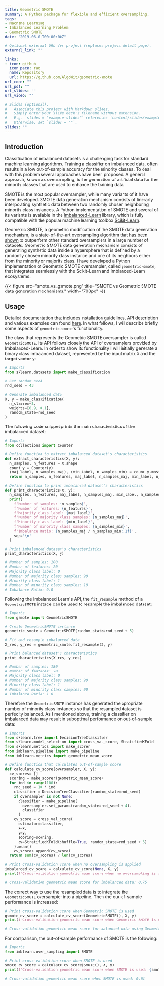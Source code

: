 ```yaml
---
title: Geometric SMOTE
summary: A Python package for flexible and efficient oversampling.
tags:
- Machine Learning
- Imbalanced Learning Problem
- Geometric SMOTE
date: "2019-06-01T00:00:00Z"

# Optional external URL for project (replaces project detail page).
external_link: ""

links:
- icon: github
  icon_pack: fab
  name: Repository
  url: https://github.com/AlgoWit/geometric-smote
url_code: ""
url_pdf: ""
url_slides: ""
url_video: ""

# Slides (optional).
#   Associate this project with Markdown slides.
#   Simply enter your slide deck's filename without extension.
#   E.g. `slides = "example-slides"` references `content/slides/example-slides.md`.
#   Otherwise, set `slides = ""`.
slides: ""
---
```


## Introduction

Classification of imbalanced datasets is a challenging task for standard machine learning algorithms. Training a classifier on imbalanced data, often results in a low out-of-sample accuracy for the minority classes. To deal with this problem several approaches have been proposed. A general approach, known as oversampling, is the generation of artificial data for the minority classes that are used to enhance the training data.

SMOTE is the most popular oversampler, while many variants of it have been developed. SMOTE data generation mechanism consists of linerarly interpolating synthetic data between two randomly chosen neighboring minority class instances. A Python implementation of SMOTE and several of its variants is available in the [Imbalanced-Learn](https://imbalanced-learn.org/stable/) library, which is fully compatible with the popular machine learning toolbox [Scikit-Learn](https://scikit-learn.org/stable/).

Geometric SMOTE, a geometric modification of the SMOTE data generation mechanism, is a state-of-the-art oversampling algorithm that [has been shown](../../publication/gsmote_journal) to outperform other standard oversamplers in a large number of datasets. Geometric SMOTE data generation mechanism consists of generating synthetic data inside a hypersphere that is defined by a randomly chosen minority class instance and one of its neighbors either from the minority or majority class. I have developed a Python implementation of Geometric SMOTE oversampler, called `geometric-smote`, that integrates seamlessly with the Scikit-Learn and Imblanced-Learn ecosystems.

{{< figure src="smote_vs_gsmote.png" title="SMOTE vs Geometric SMOTE data generation mechanisms." width="700px" >}}

## Usage

Detailed documentation that includes installation guidelines, API description and various examples can found [here](https://geometric-smote.readthedocs.io/en/latest/?badge=latest). In what follows, I will describe briefly some aspects of `geometric-smote`'s functionality.

The class that represents the Geometric SMOTE oversampler is called `GeometricSMOTE`. Its API follows closely the API of oversamplers provided by Imbalanced-Learn. In order to show its functionality I will initially generate a binary class imbalanced dataset, represented by the input matrix `X` and the target vector `y`:

```python
# Imports
from sklearn.datasets import make_classification

# Set random seed
rnd_seed = 43

# Generate imbalanced data
X, y = make_classification(
  n_classes=2,
  weights=[0.9, 0.1],
  random_state=rnd_seed
)
```

The following code snippet prints the main characteristics of the imbalanced dataset:

```python
# Imports
from collections import Counter

# Define function to extract imbalanced dataset's characteristics
def extract_characteristics(X, y):
  n_samples, n_features = X.shape
  count_y = Counter(y)
  (maj_label, n_samples_maj), (min_label, n_samples_min) = count_y.most_common()
  return n_samples, n_features, maj_label, n_samples_maj, min_label, n_samples_min

# Define function to print imbalanced dataset's characteristics
def print_characteristics(X, y):
  n_samples, n_features, maj_label, n_samples_maj, min_label, n_samples_min = extract_characteristics(X, y)
  print(
    f'Number of samples: {n_samples}',
    f'Number of features: {n_features}',
    f'Majority class label: {maj_label}',
    f'Number of majority class samples: {n_samples_maj}',
    f'Minority class label: {min_label}',
    f'Number of minority class samples: {n_samples_min}',
    f'Imbalance Ratio: {n_samples_maj / n_samples_min:.1f}',
    sep='\n'
  )

# Print imbalanced dataset's characteristics
print_characteristics(X, y)

# Number of samples: 100
# Number of features: 20
# Majority class label: 0
# Number of majority class samples: 90
# Minority class label: 1
# Number of minority class samples: 10
# Imbalance Ratio: 9.0
```

Following the Imbalanced Learn's API, the `fit_resample` method of a `GeometricSMOTE` instace can be used to resample the imbalanced dataset:

```python
# Imports
from gsmote import GeometricSMOTE

# Create GeometricSMOTE instance
geometric_smote = GeometricSMOTE(random_state=rnd_seed + 5)

# Fit and resample imbalanced data
X_res, y_res = geometric_smote.fit_resample(X, y)

# Print balanced dataset's characteristics
print_characteristics(X_res, y_res)

# Number of samples: 180
# Number of features: 20
# Majority class label: 0
# Number of majority class samples: 90
# Minority class label: 1
# Number of minority class samples: 90
# Imbalance Ratio: 1.0
```

Therefore the `GeometricSMOTE` instance has generated the apropriate number of minority class instances so that the resampled dataset is perfeclty balanced. As I mentioned above, training a classifier on imbalanced data may result in suboptimal performance on out-of-sample data:

```python
# Imports
from sklearn.tree import DecisionTreeClassifier
from sklearn.model_selection import cross_val_score, StratifiedKFold
from sklearn.metrics import make_scorer
from imblearn.pipeline import make_pipeline
from imblearn.metrics import geometric_mean_score

# Define function that calculates out-of-sample score
def calculate_cv_score(oversampler, X, y):
  cv_scores= []
  scoring = make_scorer(geometric_mean_score)
  for ind in range(100):
    rnd_seed = 10 * ind
    classifier = DecisionTreeClassifier(random_state=rnd_seed)
    if oversampler is not None:
      classifier = make_pipeline(
        oversampler.set_params(random_state=rnd_seed + 4), 
        classifier
      )
    cv_score = cross_val_score(
      estimator=classifier,
      X=X,
      y=y,
      scoring=scoring,
      cv=StratifiedKFold(shuffle=True, random_state=rnd_seed + 6)
    ).mean()
    cv_scores.append(cv_score)
  return sum(cv_scores) / len(cv_scores)

# Print cross-validation score when no oversampling is applied
imbalanced_cv_score = calculate_cv_score(None, X, y)
print(f'Cross-validation geometric mean score when no oversampling is applied: {imbalanced_cv_score.mean():.2f}')

# Cross-validation geometric mean score for imbalanced data: 0.75
```
The correct way to use the resampled data is to integrate the `GeometricSMOTE` oversampler into a pipeline. Then the out-of-sample performance is increased:

```python
# Print cross-validation score when Geometric SMOTE is used
gsmote_cv_score = calculate_cv_score(GeometricSMOTE(), X, y)
print(f'Cross-validation geometric mean score when Geometric SMOTE is used: {balanced_cv_score.mean():.2f}')

# Cross-validation geometric mean score for balanced data using Geometric SMOTE: 0.86
```

For comparison, the out-of-sample performance of SMOTE is the following:

```python
# Imports
from imblearn.over_sampling import SMOTE

# Print cross-validation score when SMOTE is used
smote_cv_score = calculate_cv_score(SMOTE(), X, y)
print(f'Cross-validation geometric mean score when SMOTE is used: {smote_cv_score.mean():.2f}')

# Cross-validation geometric mean score when SMOTE is used: 0.64
```
